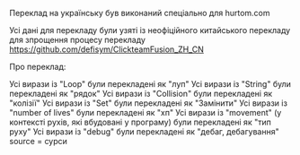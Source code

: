 Переклад на українську був виконаний спеціально для hurtom.com

Усі дані для перекладу були узяті із неофіційного китайського перекладу для зпрощення процесу перекладу 
https://github.com/defisym/ClickteamFusion_ZH_CN

Про переклад:

Усі вирази із "Loop" були перекладені як "луп"
Усі вирази із "String" були перекладені як "рядок" 
Усі вирази із "Collision" були перекладені як "колізії" 
Усі вирази із "Set" були перекладені як "Замінити" 
Усі вирази із "number of lives" були перекладені як "хп" 
Усі вирази із "movement" (у контексті рухів, які вбудовані у програму) були перекладені як "тип руху" 
Усі вирази із "debug" були перекладені як "дебаг, дебагування" 
source = сурси

